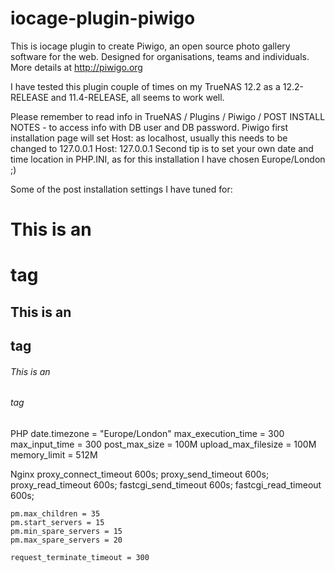 # iocage-plugin-piwigo

This is iocage plugin to create Piwigo, an open source photo gallery software for the web. Designed for organisations, teams and individuals.
More details at http://piwigo.org

I have tested this plugin couple of times on my TrueNAS 12.2 as a 12.2-RELEASE and 11.4-RELEASE, all seems to work well.

Please remember to read info in TrueNAS / Plugins / Piwigo / POST INSTALL NOTES - to access info with DB user and DB password.
Piwigo first installation page will set Host: as localhost, usually this needs to be changed to 127.0.0.1
   Host: 127.0.0.1
Second tip is to set your own date and time location in PHP.INI, as for this installation I have chosen Europe/London ;)

Some of the post installation settings I have tuned for:

# This is an <h1> tag
## This is an <h2> tag
###### This is an <h6> tag

PHP
    date.timezone = "Europe/London"
    max_execution_time = 300
    max_input_time = 300
    post_max_size = 100M
    upload_max_filesize = 100M
    memory_limit = 512M

Nginx
    proxy_connect_timeout 600s;
    proxy_send_timeout 600s;
    proxy_read_timeout 600s;
    fastcgi_send_timeout 600s;
    fastcgi_read_timeout 600s;

    pm.max_children = 35
    pm.start_servers = 15
    pm.min_spare_servers = 15
    pm.max_spare_servers = 20

    request_terminate_timeout = 300
